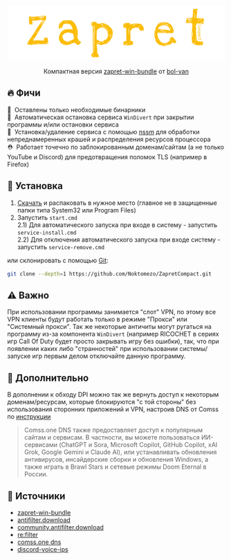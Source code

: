 <div align="center">
	<img src="assets/thumbnail.svg" alt="thumbnail"/>
	<p>Компактная версия <a href="https://github.com/bol-van/zapret-win-bundle">zapret-win-bundle</a> от <a href="https://github.com/bol-van">bol-van</a></p>
</div>

## 🔥 Фичи
🍃&nbsp; Оставлены только необходимые бинарники<br>
🧹&nbsp; Автоматическая остановка сервиса `WinDivert` при закрытии программы и/или остановки сервиса<br>
💾&nbsp; Установка/удаление сервиса с помощью [nssm](https://nssm.cc/) для обработки непреднамеренных крашей и распределения ресурсов процессора<br>
⛑️&nbsp; Работает точечно по заблокированным доменам/сайтам (а не только YouTube и Discord) для предотвращения поломок TLS (например в Firefox)

## 🧩 Установка
1) [Скачать](https://github.com/Noktomezo/ZapretCompact/archive/refs/heads/main.zip) и распаковать в нужное место (главное не в защищенные папки типа System32 или Program Files)<br>
2) Запустить `start.cmd`<br>
2.1) Для автоматического запуска при входе в систему - запустить `service-install.cmd`<br>
2.2) Для отключения автоматического запуска при входе систему - запустить `service-remove.cmd`

или склонировать c помощью [Git](https://git-scm.com/downloads):
```bash
git clone --depth=1 https://github.com/Noktomezo/ZapretCompact.git
```

## ⚠️ Важно
При использовании программы занимается "слот" VPN, по этому все VPN клиенты будут работать только в режиме "Прокси" или "Системный прокси". Так же некоторые античиты могут ругаться на программу из-за компонента `WinDivert` (например RICOCHET в сериях игр Call Of Duty будет просто закрывать игру без ошибки), так, что при появлении каких либо "странностей" при использовании системы/запуске игр первым делом отключайте данную программу.

## 🧐 Дополнительно
В дополнении к обходу DPI можно так же вернуть доступ к некоторым доменам/ресурсам, которые блокируются "с той стороны" без использования сторонних приложений и VPN, настроив DNS от Comss по [инструкции](https://www.comss.ru/page.php?id=7315)

> Comss.one DNS также предоставляет доступ к популярным сайтам и сервисам. В частности, вы можете пользоваться ИИ-сервисами (ChatGPT и Sora, Microsoft Copilot, GitHub Copilot, xAI Grok, Google Gemini и Claude AI), или устанавливать обновления антивирусов, инсайдерские сборки и обновления Windows, а также играть в Brawl Stars и сетевые режимы Doom Eternal в России.
## 👾 Источники
- [zapret-win-bundle](https://github.com/bol-van/zapret-win-bundle)
- [antifilter.download](https://antifilter.download/)
- [community.antifilter.download](https://community.antifilter.download/)
- [re:filter](https://github.com/1andrevich/Re-filter-lists)
- [comss.one dns](https://www.comss.ru/page.php?id=7315)
- [discord-voice-ips](https://github.com/GhostRooter0953/discord-voice-ips)
